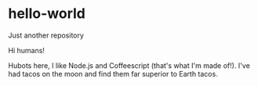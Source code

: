 # hello-world
Just another repository

Hi humans!

Hubots here, I like Node.js and Coffeescript (that's what I'm made of!).
I've had tacos on the moon and find them far superior to Earth tacos.
